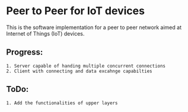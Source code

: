 # Peer to Peer for IoT devices
This is the software implementation for a peer to peer network aimed at 
Internet of Things (IoT) devices.

## Progress:
    1. Server capable of handing multiple concurrent connections
    2. Client with connecting and data excahnge capabilties

## ToDo:
    1. Add the functionalities of upper layers
